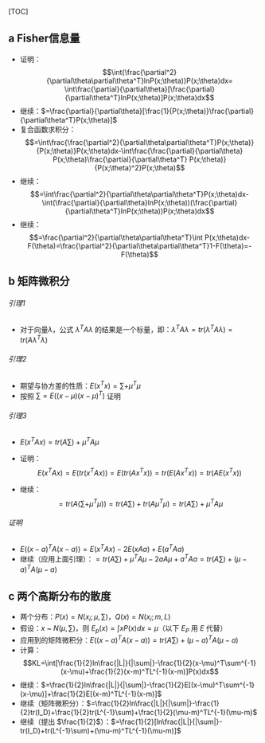 [TOC]

## a Fisher信息量

- 证明：$$\int(\frac{\partial^2}{\partial\theta\partial\theta^T}lnP(x;\theta))P(x;\theta)dx= \int\frac{\partial}{\partial\theta}[\frac{\partial}{\partial\theta^T}lnP(x;\theta)]P(x;\theta)dx$$
- 继续：$=\frac{\partial}{\partial\theta}[\frac{1}{P(x;\theta)}\frac{\partial}{\partial\theta^T}P(x;\theta)]$
- 复合函数求积分：$$=\int\frac{\frac{\partial^2}{\partial\theta\partial\theta^T}P(x;\theta)}{P(x;\theta)}P(x;\theta)dx-\int\frac{\frac{\partial}{\partial\theta} P(x;\theta)\frac{\partial}{\partial\theta^T} P(x;\theta)}{P(x;\theta)^2}P(x;\theta)$$
- 继续：$$=\int\frac{\partial^2}{\partial\theta\partial\theta^T}P(x;\theta)dx-\int(\frac{\partial}{\partial\theta}lnP(x;\theta))(\frac{\partial}{\partial\theta^T}lnP(x;\theta))P(x;\theta)dx$$
- 继续：$$=\frac{\partial^2}{\partial\theta\partial\theta^T}\int P(x;\theta)dx-F(\theta)=\frac{\partial^2}{\partial\theta\partial\theta^T}1-F(\theta)=-F(\theta)$$

## b 矩阵微积分

###### 引理1

- 对于向量$\lambda$，公式 $\lambda^TA\lambda$ 的结果是一个标量，即：$\lambda^TA\lambda = tr(\lambda^TA\lambda) = tr(A\lambda^T\lambda)$

###### 引理2

- 期望与协方差的性质：$E(x^Tx)=\sum + \mu^T\mu$
- 按照 $\sum=E((x-\mu)(x-\mu)^T)$ 证明

###### 引理3

- $E(x^TAx)=tr(A\sum)+\mu^TA\mu$

- 证明：$$E(x^TAx)=E(tr(x^TAx))=E(tr(Ax^Tx))=tr(E(Ax^Tx))=tr(AE(x^Tx))$$
- 继续：$$=tr(A(\sum+\mu^T\mu))=tr(A\sum)+tr(A\mu^T\mu)=tr(A\sum)+\mu^TA\mu$$

###### 证明

- $E((x-a)^TA(x-a))=E(x^TAx)-2E(xAa)+E(a^TAa)$
- 继续（应用上面引理）：$=tr(A\sum)+\mu^TA\mu-2aA\mu+a^TAa=tr(A\sum)+(\mu-a)^TA(\mu-a)$

## c 两个高斯分布的散度

- 两个分布：$P(x) = N(x_i;\mu,\sum)$，$Q(x) = N(x_i;m,L)$
- 假设：$x$ ~ $N(\mu,\sum)$，则 $E_p(x) = \int xP(x)dx=\mu$（以下 $E_P$ 用 $E$ 代替）
- 应用到的矩阵微积分：$E((x-a)^TA(x-a))=tr(A\sum)+(\mu-a)^TA(\mu-a)$
- 计算：$$KL=\int[\frac{1}{2}ln\frac{|L|}{|\sum|}-\frac{1}{2}(x-\mu)^T\sum^{-1}(x-\mu)+\frac{1}{2}(x-m)^TL^{-1}(x-m)]P(x)dx$$
- 继续：$=\frac{1}{2}ln\frac{|L|}{|\sum|}-\frac{1}{2}E[(x-\mu)^T\sum^{-1}(x-\mu)]+\frac{1}{2}E[(x-m)^TL^{-1}(x-m)]$
- 继续（矩阵微积分）：$=\frac{1}{2}ln\frac{|L|}{|\sum|}-\frac{1}{2}tr(I_D)+\frac{1}{2}tr(L^{-1}\sum)+\frac{1}{2}(\mu-m)^TL^{-1}(\mu-m)$
- 继续（提出 $\frac{1}{2}$）：$=\frac{1}{2}[ln\frac{|L|}{|\sum|}-tr(I_D)+tr(L^{-1}\sum)+(\mu-m)^TL^{-1}(\mu-m)]$

